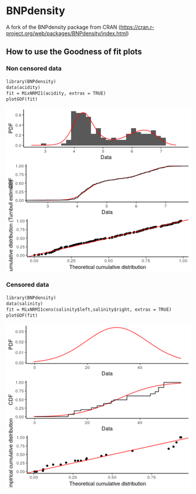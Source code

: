 # BNPdensity
A fork of the BNPdensity package from CRAN (https://cran.r-project.org/web/packages/BNPdensity/index.html)


## How to use the Goodness of fit plots

### Non censored data
```
library(BNPdensity)
data(acidity)
fit = MixNRMI1(acidity, extras = TRUE)
plotGOF(fit)
```

![](GOFplot_noncensored.png)

### Censored data
```
library(BNPdensity)
data(salinity)
fit = MixNRMI1cens(salinity$left,salinity$right, extras = TRUE)
plotGOF(fit)
```

![](GOFplot_censored.png)